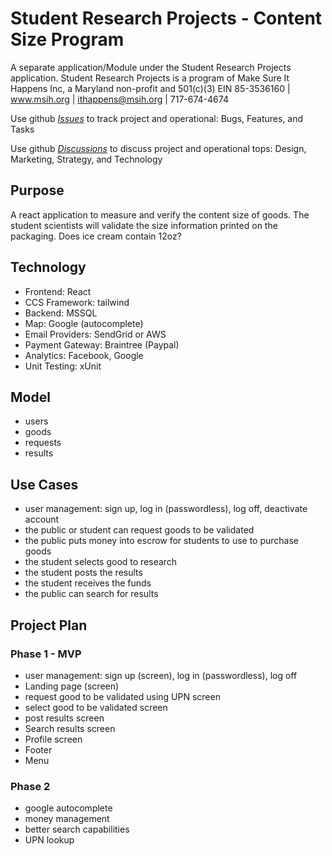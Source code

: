 # Student Research Projects - Content Size Program
A separate application/Module under the Student Research Projects application. Student Research Projects is a program of Make Sure It Happens Inc, a Maryland non-profit and 501(c)(3) EIN 85-3536160 | www.msih.org | ithappens@msih.org | 717-674-4674

Use github [*Issues*](../../issues)  to track project and operational: Bugs, Features, and Tasks

Use github [*Discussions*](../../discussions/categories/general) to discuss project and operational tops: Design, Marketing, Strategy, and Technology

## Purpose
A react application to measure and verify the content size of goods. The student scientists will validate the size information printed on the packaging. Does ice cream contain 12oz?

## Technology
- Frontend: React
- CCS Framework: tailwind
- Backend: MSSQL
- Map: Google (autocomplete)
- Email Providers: SendGrid or AWS
- Payment Gateway: Braintree (Paypal)
- Analytics: Facebook, Google
- Unit Testing: xUnit

## Model
- users
- goods
- requests
- results

## Use Cases

- user management: sign up, log in (passwordless), log off, deactivate account
- the public or student can request goods to be validated
- the public puts money into escrow for students to use to purchase goods
- the student selects good to research
- the student posts the results
- the student receives the funds
- the public can search for results

## Project Plan

### Phase 1 - MVP

- user management: sign up (screen), log in (passwordless), log off
- Landing page (screen)
- request good to be validated using UPN screen
- select good to be validated screen
- post results screen
- Search results screen
- Profile screen
- Footer
- Menu  

### Phase 2

- google autocomplete
- money management
- better search capabilities
- UPN lookup
